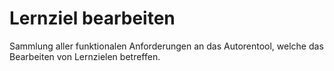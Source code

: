 # Lernziel bearbeiten

Sammlung aller funktionalen Anforderungen an das Autorentool, welche das Bearbeiten von Lernzielen betreffen.